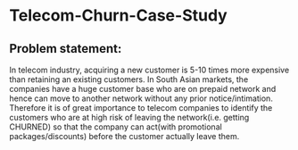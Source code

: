 # Telecom-Churn-Case-Study
<h2>Problem statement:</h2>

In telecom industry, acquiring a new customer is 5-10 times more expensive than retaining an existing customers. In South Asian markets, the companies have a huge customer base who are on prepaid network and hence can move to another network without any prior notice/intimation. Therefore it is of great importance to telecom companies to identify the customers who are at high risk of leaving the network(i.e. getting CHURNED) so that the company can act(with promotional packages/discounts) before the customer actually leave them.
